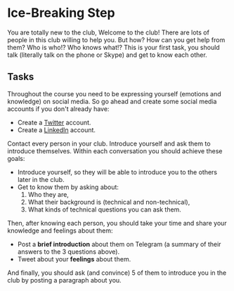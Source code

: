 # Ice-Breaking Step

You are totally new to the club, Welcome to the club! There are lots of people in this club willing to help you. But how? How can you get help from them? Who is who!? Who knows what!?
This is your first task, you should talk (literally talk on the phone or Skype) and get to know each other.

## Tasks

Throughout the course you need to be expressing yourself (emotions and knowledge) on social media. So go ahead and create some social media accounts if you don't already have:

- Create a [Twitter](https://twitter.com/) account.
- Create a [LinkedIn](https://www.linkedin.com/) account.

Contact every person in your club. Introduce yourself and ask them to introduce themselves. Within each conversation you should achieve these goals:

- Introduce yourself, so they will be able to introduce you to the others later in the club.
- Get to know them by asking about:
   1. Who they are,
   2. What their background is (technical and non-technical),
   3. What kinds of technical questions you can ask them.

Then, after knowing each person, you should take your time and share your knowledge and feelings about them:

- Post a **brief introduction** about them on Telegram (a summary of their answers to the 3 questions above).
- Tweet about your **feelings** about them.

And finally, you should ask (and convince) 5 of them to introduce you in the club by posting a paragraph about you.

